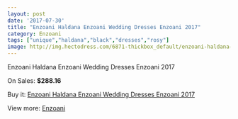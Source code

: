 ```yaml
---
layout: post
date: '2017-07-30'
title: "Enzoani Haldana Enzoani Wedding Dresses Enzoani 2017"
category: Enzoani
tags: ["unique","haldana","black","dresses","rosy"]
image: http://img.hectodress.com/6871-thickbox_default/enzoani-haldana-enzoani-wedding-dresses-enzoani-2013.jpg
---
```

Enzoani Haldana Enzoani Wedding Dresses Enzoani 2017

On Sales: **$288.16**
<a href="https://www.hectodress.com/enzoani/3435-enzoani-haldana-enzoani-wedding-dresses-enzoani-2013.html"><amp-img layout="responsive" width="600" height="600" src="//img.hectodress.com/6871-thickbox_default/enzoani-haldana-enzoani-wedding-dresses-enzoani-2013.jpg" alt="Enzoani Haldana Enzoani Wedding Dresses Enzoani 2017 0" /></a>
<a href="https://www.hectodress.com/enzoani/3435-enzoani-haldana-enzoani-wedding-dresses-enzoani-2013.html"><amp-img layout="responsive" width="600" height="600" src="//img.hectodress.com/6873-thickbox_default/enzoani-haldana-enzoani-wedding-dresses-enzoani-2013.jpg" alt="Enzoani Haldana Enzoani Wedding Dresses Enzoani 2017 1" /></a>
<a href="https://www.hectodress.com/enzoani/3435-enzoani-haldana-enzoani-wedding-dresses-enzoani-2013.html"><amp-img layout="responsive" width="600" height="600" src="//img.hectodress.com/6872-thickbox_default/enzoani-haldana-enzoani-wedding-dresses-enzoani-2013.jpg" alt="Enzoani Haldana Enzoani Wedding Dresses Enzoani 2017 2" /></a>

Buy it: [Enzoani Haldana Enzoani Wedding Dresses Enzoani 2017](https://www.hectodress.com/enzoani/3435-enzoani-haldana-enzoani-wedding-dresses-enzoani-2013.html "Enzoani Haldana Enzoani Wedding Dresses Enzoani 2017")

View more: [Enzoani](https://www.hectodress.com/58-enzoani "Enzoani")